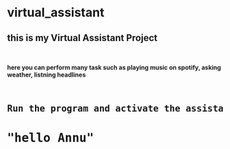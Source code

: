 # virtual_assistant

<h2>this is my Virtual Assistant Project</h1>
<br>
<b><p>here you can perform many task such as playing music on spotify, asking weather, listning headlines</p>

<pre>

<h2>Run the program and activate the assistant just by saying</h2><h1>"hello Annu"</h1>

  
</pre>
